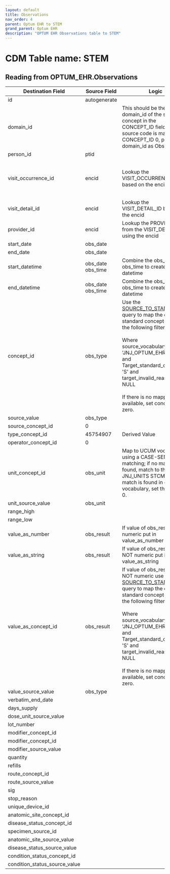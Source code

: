```yaml
---
layout: default
title: Observations
nav_order: 4
parent: Optum EHR to STEM
grand_parent: Optum EHR
description: "OPTUM EHR Observations table to STEM"
---
```


# CDM Table name: STEM

## Reading from OPTUM_EHR.Observations

|     Destination Field    |     Source Field    |     Logic    |     Comment    |
|-|-|-|-|
| id | autogenerate  | | |
| domain_id |   | This should be the domain_id of the standard concept in the CONCEPT_ID field. If a source code is mapped to CONCEPT_ID 0, put the domain_id as Observation.| |
| person_id | ptid | | |
| visit_occurrence_id | encid | Lookup the VISIT_OCCURRENCE_ID based on the encid |If encid is blank then use obs_date to determine which VISIT_OCCURRENCE_ID the record should be associated to|
| visit_detail_id| encid | Lookup the VISIT_DETAIL_ID based on the encid|If encid is blank then leave VISIT_DETAIL_ID blank|
| provider_id |  encid | Lookup the PROVIDER_ID from the VISIT_DETAIL table using the encid|If encid is blank then leave PROVIDER_ID blank|
| start_date | obs_date  | | |
| end_date | obs_date | | | 
| start_datetime | obs_date obs_time | Combine the obs_date and obs_time to create a datetime| |
| end_datetime | obs_date obs_time | Combine the obs_date and obs_time to create a datetime| |
| concept_id | obs_type |Use the [SOURCE_TO_STANDARD](https://github.com/OHDSI/ETL-LambdaBuilder/blob/master/docs/Standard%20Queries/SOURCE_TO_STANDARD.sql) query to map the code to standard concept(s) with the following filters: <br> <br>  Where source_vocabulary_id = 'JNJ_OPTUM_EHR_OBTYPE'  and Target_standard_concept = 'S'  and target_invalid_reason is NULL<br><br>If there is no mapping available, set concept_id to zero.| |
|source_value|obs_type|||
| source_concept_id |0 || |
| type_concept_id | 45754907  | Derived Value| | 
| operator_concept_id |0 | | |
| unit_concept_id | obs_unit  | Map to UCUM vocabulary using a CASE-SENSITIVE matching; if no match if found, match to the JNJ_UNITS STCM. If no match is found in either vocabulary, set this field to 0.| |
| unit_source_value | obs_unit | | |
| range_high | |  | | 
| range_low |  | | |
| value_as_number | obs_result | If value of obs_result is numeric put in value_as_number| |
| value_as_string | obs_result | If value of obs_result is NOT numeric put in value_as_string | |
| value_as_concept_id | obs_result |If value of obs_result is NOT numeric use the [SOURCE_TO_STANDARD](https://github.com/OHDSI/ETL-LambdaBuilder/blob/master/docs/Standard%20Queries/SOURCE_TO_STANDARD.sql) query to map the code to standard concept(s) with the following filters: <br> <br>  Where source_vocabulary_id = 'JNJ_OPTUM_EHR_LABRES'  and Target_standard_concept = 'S'  and target_invalid_reason is NULL<br><br>If there is no mapping available, set concept_id to zero. | |
| value_source_value | obs_type | | |
| verbatim_end_date |   | | |
| days_supply |  | | |
| dose_unit_source_value |  | | |
| lot_number |  | | |
| modifier_concept_id |   | | |
| modifier_concept_id |  | | |
| modifier_source_value |  | | |
| quantity |  | | |
| refills |  | | |
| route_concept_id |  | | |
| route_source_value |  | | |
| sig |   | | |
| stop_reason |  | | |
| unique_device_id |  | | |
| anatomic_site_concept_id |  | | |
| disease_status_concept_id |   | | |
| specimen_source_id | | | |
| anatomic_site_source_value |  | | |
| disease_status_source_value |  | | |
| condition_status_concept_id | | | |
| condition_status_source_value | | | |
